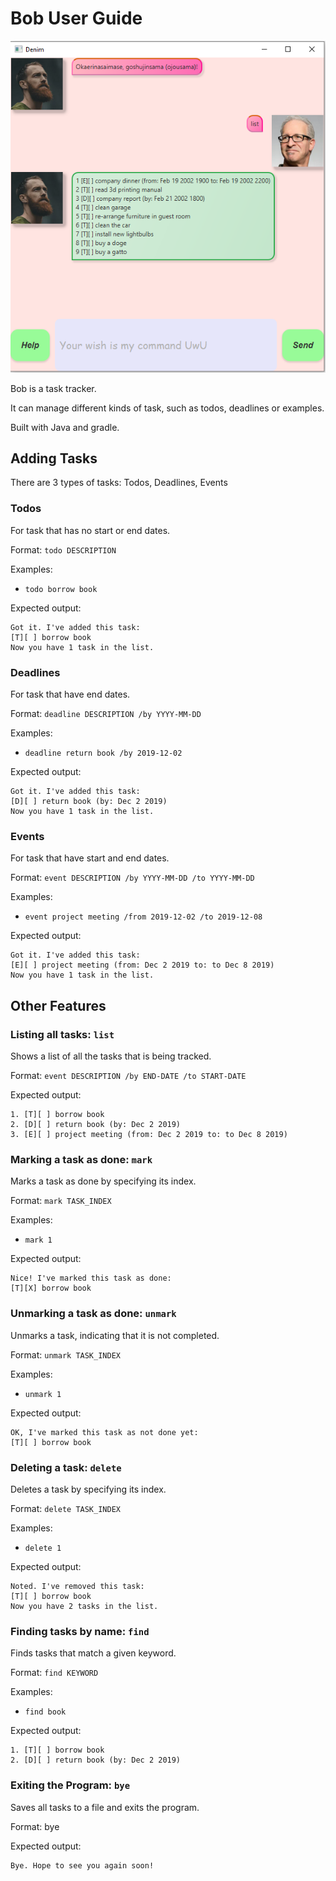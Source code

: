 # Bob User Guide

![Screenshot of application](Ui.png)

Bob is a task tracker. 

It can manage different kinds of task, such as todos, 
deadlines or examples.

Built with Java and gradle.

## Adding Tasks

There are 3 types of tasks: Todos, Deadlines, Events

### Todos

For task that has no start or end dates.

Format: `todo DESCRIPTION`

Examples: 
- `todo borrow book`

Expected output:
```
Got it. I've added this task:
[T][ ] borrow book
Now you have 1 task in the list.
```

### Deadlines

For task that have end dates.

Format: `deadline DESCRIPTION /by YYYY-MM-DD`

Examples:
- `deadline return book /by 2019-12-02`

Expected output:
```
Got it. I've added this task:
[D][ ] return book (by: Dec 2 2019)
Now you have 1 task in the list.
```

### Events

For task that have start and end dates.

Format: `event DESCRIPTION /by YYYY-MM-DD /to YYYY-MM-DD`

Examples:
- `event project meeting /from 2019-12-02 /to 2019-12-08`

Expected output:
```
Got it. I've added this task:
[E][ ] project meeting (from: Dec 2 2019 to: to Dec 8 2019)
Now you have 1 task in the list.
```

## Other Features

### Listing all tasks: `list`

Shows a list of all the tasks that is being tracked.

Format: `event DESCRIPTION /by END-DATE /to START-DATE`

Expected output:
```
1. [T][ ] borrow book
2. [D][ ] return book (by: Dec 2 2019)
3. [E][ ] project meeting (from: Dec 2 2019 to: to Dec 8 2019)
```

###  Marking a task as done: `mark`
Marks a task as done by specifying its index.

Format: `mark TASK_INDEX`

Examples:
- `mark 1`

Expected output:
```
Nice! I've marked this task as done:
[T][X] borrow book
```

### Unmarking a task as done: `unmark`

Unmarks a task, indicating that it is not completed.

Format: `unmark TASK_INDEX`

Examples:
- `unmark 1`

Expected output:
```
OK, I've marked this task as not done yet:
[T][ ] borrow book
```

### Deleting a task: `delete`

Deletes a task by specifying its index.

Format: `delete TASK_INDEX`

Examples:
- `delete 1`

Expected output:
```
Noted. I've removed this task:
[T][ ] borrow book
Now you have 2 tasks in the list.
```

### Finding tasks by name: `find`

Finds tasks that match a given keyword.

Format: `find KEYWORD`

Examples:
- `find book`

Expected output:
```
1. [T][ ] borrow book
2. [D][ ] return book (by: Dec 2 2019)
```

### Exiting the Program: `bye`

Saves all tasks to a file and exits the program.

Format: bye

Expected output:
```
Bye. Hope to see you again soon!
```